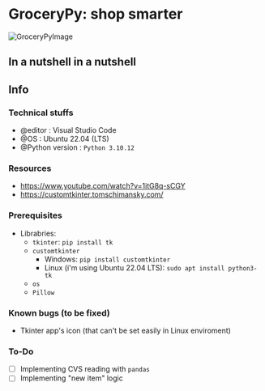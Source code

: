 # GroceryPy: shop smarter

![GroceryPyImage](https://github.com/D4rioSomma/GroceryPy/assets/145290334/5cc7773c-35f2-48c1-8e14-89d826e1810a)

## In a nutshell in a nutshell

## Info

### Technical stuffs

- @editor         : Visual Studio Code
- @OS             : Ubuntu 22.04 (LTS)
- @Python version : `Python 3.10.12`

### Resources 

- https://www.youtube.com/watch?v=1itG8q-sCGY 
- https://customtkinter.tomschimansky.com/

### Prerequisites

- Librabries:
  - `tkinter`: `pip install tk`
  - `customtkinter`
    - Windows: `pip install customtkinter`
    - Linux (i'm using Ubuntu 22.04 LTS): `sudo apt install python3-tk`
  - `os` 
  - `Pillow`

### Known bugs (to be fixed)

- Tkinter app's icon (that can't be set easily in Linux enviroment)

### To-Do

- [ ] Implementing CVS reading with `pandas`
- [ ] Implementing "new item" logic  
